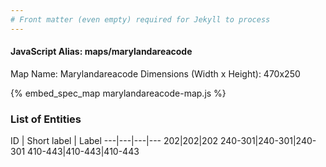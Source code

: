```yaml
---
# Front matter (even empty) required for Jekyll to process
---
```


#### JavaScript Alias: maps/marylandareacode

Map Name: Marylandareacode
Dimensions (Width x Height): 470x250



{% embed_spec_map marylandareacode-map.js %}

### List of Entities

ID | Short label | Label
---|---|---|---
202|202|202
240-301|240-301|240-301
410-443|410-443|410-443

